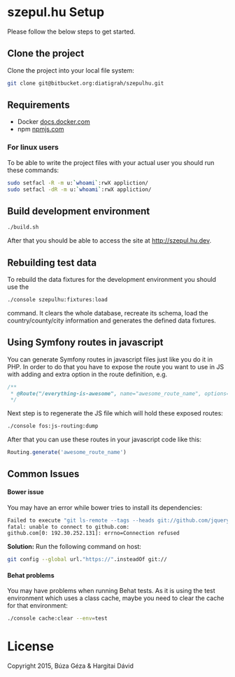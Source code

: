 # szepul.hu Setup

Please follow the below steps to get started.

## Clone the project

Clone the project into your local file system:

```bash
git clone git@bitbucket.org:diatigrah/szepulhu.git
```

## Requirements

* Docker [docs.docker.com](https://docs.docker.com/installation)
* npm [npmjs.com](https://www.npmjs.com/#getting-started)

### For linux users

To be able to write the project files with your actual user you should run these commands:

```bash
sudo setfacl -R -m u:`whoami`:rwX appliction/
sudo setfacl -dR -m u:`whoami`:rwX appliction/
```

## Build development environment

```bash
./build.sh
```

After that you should be able to access the site at http://szepul.hu.dev.

## Rebuilding test data

To rebuild the data fixtures for the development environment you should use the

```bash
./console szepulhu:fixtures:load
```

command. It clears the whole database, recreate its schema, load the country/county/city information and generates the defined data fixtures.

## Using Symfony routes in javascript

You can generate Symfony routes in javascript files just like you do it in PHP.
In order to do that you have to expose the route you want to use in JS with adding and extra option in the route definition, e.g.

```php
/**
 * @Route("/everything-is-awesome", name="awesome_route_name", options={"expose"=true})
 */
```

Next step is to regenerate the JS file which will hold these exposed routes:
```bash
./console fos:js-routing:dump
```

After that you can use these routes in your javascript code like this:
```javascript
Routing.generate('awesome_route_name')
```

## Common Issues

#### Bower issue
You may have an error while bower tries to install its dependencies:
```bash
Failed to execute "git ls-remote --tags --heads git://github.com/jquery/jquery.git", exit code of #128
fatal: unable to connect to github.com:
github.com[0: 192.30.252.131]: errno=Connection refused
```

**Solution:** Run the following command on host:
```bash
git config --global url."https://".insteadOf git://
```

#### Behat problems
You may have problems when running Behat tests. As it is using the test environment which uses a class cache, maybe you need to clear the cache for that environment:
```bash
./console cache:clear --env=test
```


# License

Copyright 2015, Búza Géza & Hargitai Dávid 
